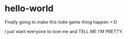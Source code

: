 # hello-world

Finally going to make this indie game thing happen >:D

I just want everyone to love me and TELL ME I'M PRETTY. 
